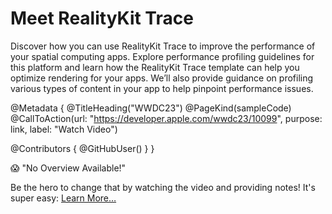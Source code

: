 # Meet RealityKit Trace

Discover how you can use RealityKit Trace to improve the performance of your spatial computing apps. Explore performance profiling guidelines for this platform and learn how the RealityKit Trace template can help you optimize rendering for your apps. We’ll also provide guidance on profiling various types of content in your app to help pinpoint performance issues.

@Metadata {
   @TitleHeading("WWDC23")
   @PageKind(sampleCode)
   @CallToAction(url: "https://developer.apple.com/wwdc23/10099", purpose: link, label: "Watch Video")

   @Contributors {
      @GitHubUser(<replace this with your GitHub handle>)
   }
}

😱 "No Overview Available!"

Be the hero to change that by watching the video and providing notes! It's super easy:
 [Learn More…](https://wwdcnotes.github.io/WWDCNotes/documentation/wwdcnotes/contributing)
